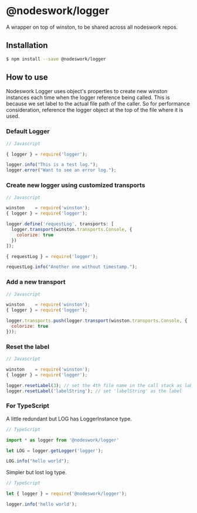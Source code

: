 # @nodeswork/logger

A wrapper on top of winston, to be shared across all nodeswork repos.

## Installation

```sh
$ npm install --save @nodeswork/logger
```

## How to use

Nodeswork Logger uses object's properties to create new winston instances each
time when the logger reference being called. This is because we set label to the
actual file path of the caller.  So for performance consideration, reference the
logger object at the top of the file where it is used.


### Default Logger

```javascript
// Javascript

{ logger } = require('logger');

logger.info("This is a test log.");
logger.error("Want to see an error log.");
```


### Create new logger using customized transports

```javascript
// Javascript

winston    = require('winston');
{ logger } = require('logger');

logger.define('requestLog', transports: [
  logger.transport(winston.transports.Console, {
    colorize: true
  })
]);

{ requestLog } = require('logger');

requestLog.info("Another one without timestamp.");
```

### Add a new transport

```javascript
// Javascript

winston    = require('winston');
{ logger } = require('logger');

logger.transports.push(logger.transport(winston.transports.Console, {
  colorize: true
}));
```

### Reset the label

```javascript
// Javascript

winston    = require('winston');
{ logger } = require('logger');

logger.resetLabel(3); // set the 4th file name in the call stack as label
logger.resetLabel('labelString'); // set 'labelString' as the label
```

### For TypeScript

A little redundant but LOG has LoggerInstance type.

```typescript
// TypeScript

import * as logger from '@nodeswork/logger'

let LOG = logger.getLogger('logger');

LOG.info("hello world");
```

Simpler but lost log type.

```typescript
// TypeScript

let { logger } = require('@nodeswork/logger');

logger.info('hello world');
```

